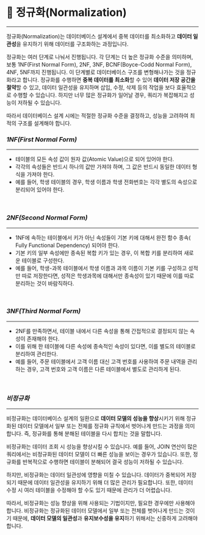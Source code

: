 # 🎯 정규화(Normalization)
- - -
정규화(Normalization)는 데이터베이스 설계에서 중복 데이터를 최소화하고 **데이터 일관성**을 유지하기 위해 데이터를 구조화하는 과정입니다.

정규화는 여러 단계로 나눠서 진행됩니다. 각 단계는 더 높은 정규화 수준을 의미하며, 보통 1NF(First Normal Form), 2NF, 3NF, BCNF(Boyce-Codd Normal Form), 4NF, 5NF까지 진행됩니다. 이 단계별로 데이터베이스 구조를 변형해나가는 것을 정규화라고 합니다.
정규화를 수행하면 **중복 데이터를 최소화**할 수 있어 **데이터 저장 공간을 절약**할 수 있고, 데이터 일관성을 유지하며 삽입, 수정, 삭제 등의 작업을 보다 효율적으로 수행할 수 있습니다. 하지만 너무 많은 정규화가 일어날 경우, 쿼리가 복잡해지고 성능이 저하될 수 있습니다.

따라서 데이터베이스 설계 시에는 적절한 정규화 수준을 결정하고, 성능을 고려하여 최적의 구조를 설계해야 합니다.
<br>

### **_1NF(First Normal Form)_**
- - -

* 테이블의 모든 속성 값이 원자 값(Atomic Value)으로 되어 있어야 한다.
* 각각의 속성들은 반드시 하나의 값만 가져야 하며, 그 값은 반드시 동일한 데이터 형식을 가져야 한다.
* 예를 들어, 학생 테이블의 경우, 학생 이름과 학생 전화번호는 각각 별도의 속성으로 분리되어 있어야 한다.

<br>

### **_2NF(Second Normal Form)_**
- - -

* 1NF에 속하는 테이블에서 키가 아닌 속성들이 기본 키에 대해서 완전 함수 종속( Fully Functional Dependency) 되어야 한다.
* 기본 키의 일부 속성에만 종속된 복합 키가 있는 경우, 이 복합 키를 분리하여 새로운 테이블로 구성한다.
* 예를 들어, 학생-과목 테이블에서 학생 이름과 과목 이름이 기본 키를 구성하고 성적만 따로 저장한다면, 성적은 학생과목에 대해서만 종속성이 있기 때문에 이를 따로 분리하는 것이 바람직하다.

<br>

### **_3NF(Third Normal Form)_**
- - -

* 2NF를 만족하면서, 테이블 내에서 다른 속성을 통해 간접적으로 결정되지 않는 속성이 존재해야 한다.
* 이를 위해 한 테이블에 다른 속성에 종속적인 속성이 있다면, 이를 별도의 테이블로 분리하여 관리한다.
* 예를 들어, 주문 테이블에서 고객 이름 대신 고객 번호를 사용하여 주문 내역을 관리하는 경우, 고객 번호와 고객 이름은 다른 테이블에서 별도로 관리하게 된다.

<br>

### **_비정규화_**
- - -
비정규화는 데이터베이스 설계의 일환으로 **데이터 모델의 성능을 향상**시키기 위해 정규화된 데이터 모델에서 일부 또는 전체를 정규화 규칙에서 벗어나게 만드는 과정을 의미합니다. 즉, 정규화를 통해 분해된 테이블을 다시 합치는 것을 말합니다.

비정규화는 데이터 조회 시 성능을 향상시킬 수 있습니다. 예를 들어, JOIN 연산이 많은 쿼리에서는 비정규화된 데이터 모델이 더 빠른 성능을 보이는 경우가 있습니다. 또한, 정규화를 반복적으로 수행하면 테이블이 분해되어 결국 성능이 저하될 수 있습니다.

하지만, 비정규화는 데이터 일관성에 영향을 미칠 수 있습니다. 데이터가 중복되어 저장되기 때문에 데이터 일관성을 유지하기 위해 더 많은 관리가 필요합니다. 또한, 데이터 수정 시 여러 테이블을 수정해야 할 수도 있기 때문에 관리가 더 어렵습니다.

따라서, 비정규화는 성능 향상을 위해 사용되는 기법이지만, 필요한 경우에만 사용해야 합니다. 비정규화는 정규화된 데이터 모델에서 일부 또는 전체를 벗어나게 만드는 것이기 때문에, **데이터 모델의 일관성**과 **유지보수성을 유지**하기 위해서는 신중하게 고려해야 합니다.